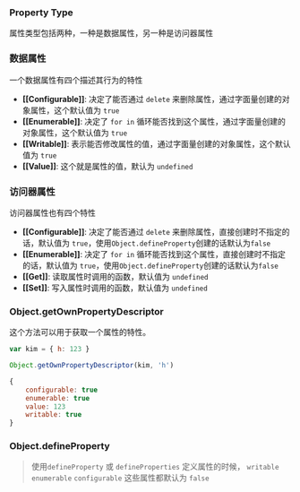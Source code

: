 ### Property Type

属性类型包括两种，一种是数据属性，另一种是访问器属性



### 数据属性

一个数据属性有四个描述其行为的特性

- **[[Configurable]]**: 决定了能否通过 `delete` 来删除属性，通过字面量创建的对象属性，这个默认值为 `true`
- **[[Enumerable]]**: 决定了 `for in` 循环能否找到这个属性，通过字面量创建的对象属性，这个默认值为 `true`
- **[[Writable]]**: 表示能否修改属性的值，通过字面量创建的对象属性，这个默认值为 `true`
- **[[Value]]**: 这个就是属性的值，默认为 `undefined`



### 访问器属性

访问器属性也有四个特性

- **[[Configurable]]**: 决定了能否通过 `delete` 来删除属性，直接创建时不指定的话，默认值为 `true`，使用`Object.defineProperty`创建的话默认为`false`
- **[[Enumerable]]**: 决定了 `for in` 循环能否找到这个属性，直接创建时不指定的话，默认值为 `true`，使用`Object.defineProperty`创建的话默认为`false`
- **[[Get]]**: 读取属性时调用的函数，默认值为 `undefined`
- **[[Set]]**: 写入属性时调用的函数，默认值为 `undefined`



### Object.getOwnPropertyDescriptor

这个方法可以用于获取一个属性的特性。

```js
var kim = { h: 123 }

Object.getOwnPropertyDescriptor(kim, 'h')

{
    configurable: true
    enumerable: true
    value: 123
    writable: true
}
```



### Object.defineProperty

> 使用`defineProperty` 或 `defineProperties` 定义属性的时候， `writable` `enumerable` `configurable` 这些属性都默认为 `false`

